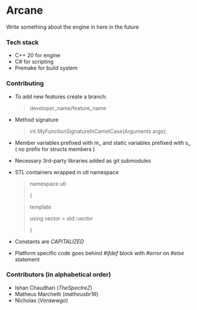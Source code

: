 # Arcane

Write something about the engine in here in the future

### Tech stack

- C++ 20 for engine
- C# for scripting
- Premake for build system

### Contributing

- To add new features create a branch:
  > developer_name/feature_name
  > 
- Method signature
  > int MyFunctionSignatureInCamelCase(Arguments args);
  
- Member variables prefixed with m_ and static variables prefixed with s_ ( no prefix for structs members )
- Necessary 3rd-party libraries added as git submodules
- STL containers wrapped in utl namespace
  > namespace utl
  > 
  > {
  > 
  >  template<typename T>
  >
  >  using vector = std::vector<T>
  >
  > }
- Constants are _CAPITALIZED_
- Platform specific code goes behind _#ifdef_ block with  _#error_ on _#else_ statement

### Contributors (in alphabetical order)
- Ishan Chaudhari (_TheSpectreZ_)
- Matheus Marchetti (_matheusbr16_)
- Nicholas (_Vorawwgo_)
